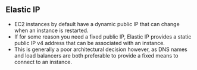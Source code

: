Elastic IP
----------
- EC2 instances by default have a dynamic public IP that can change
  when an instance is restarted.
- If for some reason you need a fixed public IP, Elastic IP provides
  a static public IP v4 address that can be associated with an instance.
- This is generally a poor architectural decision however, as DNS names
  and load balancers are both preferable to provide a fixed means to
  connect to an instance.
